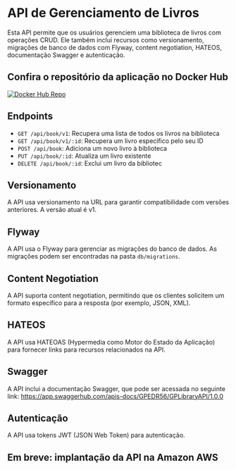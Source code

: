 # API de Gerenciamento de Livros

Esta API permite que os usuários gerenciem uma biblioteca de livros com operações CRUD. Ele também inclui recursos como versionamento, migrações de banco de dados com Flyway, content negotiation, HATEOS, documentação Swagger e autenticação.

## Confira o repositório da aplicação no Docker Hub
[![Docker Hub Repo](https://img.shields.io/docker/pulls/gusplf/rest-with-spring-boot-gus.svg)](https://hub.docker.com/repository/docker/gusplf/rest-with-spring-boot-gus)

## Endpoints

- `GET /api/book/v1`: Recupera uma lista de todos os livros na biblioteca
- `GET /api/book/v1/:id`: Recupera um livro específico pelo seu ID
- `POST /api/book`: Adiciona um novo livro à biblioteca
- `PUT /api/book/:id`: Atualiza um livro existente
- `DELETE /api/book/:id`: Exclui um livro da bibliotec

## Versionamento

A API usa versionamento na URL para garantir compatibilidade com versões anteriores. A versão atual é v1.

## Flyway

A API usa o Flyway para gerenciar as migrações do banco de dados. As migrações podem ser encontradas na pasta `db/migrations`.

## Content Negotiation

A API suporta content negotiation, permitindo que os clientes solicitem um formato específico para a resposta (por exemplo, JSON, XML).

## HATEOS

A API usa HATEOAS (Hypermedia como Motor do Estado da Aplicação) para fornecer links para recursos relacionados na API.

## Swagger

A API inclui a documentação Swagger, que pode ser acessada no seguinte link: https://app.swaggerhub.com/apis-docs/GPEDR56/GPLibraryAPI/1.0.0

## Autenticação

A API usa tokens JWT (JSON Web Token) para autenticação.

## Em breve: implantação da API na Amazon AWS
